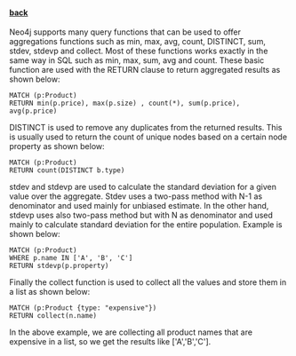 #### [back](search_data_main.md)


Neo4j supports many query functions that can be used to offer aggregations functions such as min, max, avg, count, DISTINCT, sum, stdev, stdevp and collect. Most of these functions works exactly in the same way in SQL such as min, max, sum, avg and count. These basic function are used with the RETURN clause to return aggregated results as shown below:

````
MATCH (p:Product)
RETURN min(p.price), max(p.size) , count(*), sum(p.price), avg(p.price)
````


DISTINCT is used to remove any duplicates from the returned results. This is usually used to return the count of unique nodes based on a certain node property as shown below:

````
MATCH (p:Product)
RETURN count(DISTINCT b.type)
````


stdev and stdevp are used to calculate the standard deviation for a given value over the aggregate. Stdev uses a two-pass method with N-1 as denominator and used mainly for unbiased estimate. In the other hand, stdevp uses also two-pass method but with N as denominator and used mainly to calculate standard deviation for the entire population. Example is shown below:

````
MATCH (p:Product)
WHERE p.name IN ['A', 'B', 'C']
RETURN stdevp(p.property)
````

Finally the collect function is used to collect all the values and store them in a list as shown below:


````
MATCH (p:Product {type: "expensive"})
RETURN collect(n.name)
````

In the above example, we are collecting all product names that are expensive in a list, so we get the results like ['A','B','C'].